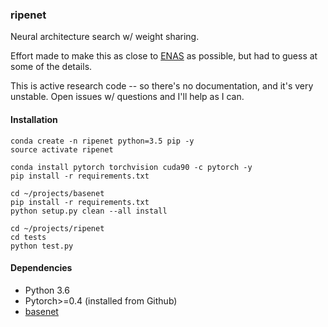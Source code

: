 ### ripenet

Neural architecture search w/ weight sharing.

Effort made to make this as close to [ENAS](https://arxiv.org/pdf/1802.03268.pdf) as possible, but had to guess at some of the details.

This is active research code -- so there's no documentation, and it's very unstable.  Open issues w/ questions and I'll help as I can.

#### Installation
```
conda create -n ripenet python=3.5 pip -y
source activate ripenet

conda install pytorch torchvision cuda90 -c pytorch -y
pip install -r requirements.txt

cd ~/projects/basenet
pip install -r requirements.txt
python setup.py clean --all install

cd ~/projects/ripenet
cd tests
python test.py

```

#### Dependencies

 - Python 3.6
 - Pytorch>=0.4 (installed from Github)
 - [basenet](https://github.com/bkj/basenet)